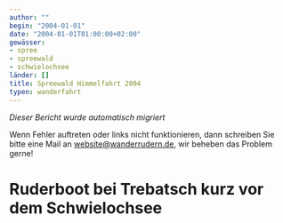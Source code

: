 ```yaml
---
author: ""
begin: "2004-01-01"
date: "2004-01-01T01:00:00+02:00"
gewässer:
- spree
- spreewald
- schwielochsee
länder: []
title: Spreewald Himmelfahrt 2004
typen: wanderfahrt
---
```



*Dieser Bericht wurde automatisch migriert*

Wenn Fehler auftreten oder links nicht funktionieren, dann schreiben Sie bitte eine Mail an website@wanderrudern.de, wir beheben das Problem gerne!



# Ruderboot bei Trebatsch kurz vor dem Schwielochsee


